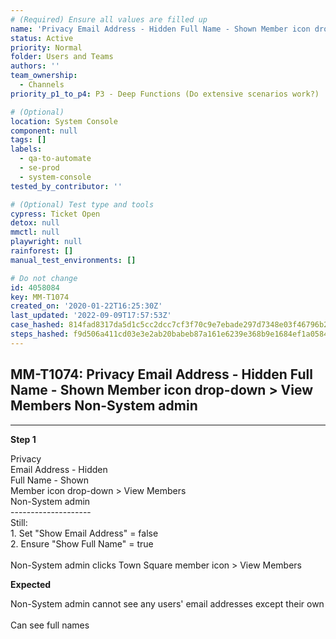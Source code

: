 ```yaml
---
# (Required) Ensure all values are filled up
name: 'Privacy Email Address - Hidden Full Name - Shown Member icon drop-down > View Members Non-System admin'
status: Active
priority: Normal
folder: Users and Teams
authors: ''
team_ownership:
  - Channels
priority_p1_to_p4: P3 - Deep Functions (Do extensive scenarios work?)

# (Optional)
location: System Console
component: null
tags: []
labels:
  - qa-to-automate
  - se-prod
  - system-console
tested_by_contributor: ''

# (Optional) Test type and tools
cypress: Ticket Open
detox: null
mmctl: null
playwright: null
rainforest: []
manual_test_environments: []

# Do not change
id: 4058084
key: MM-T1074
created_on: '2020-01-22T16:25:30Z'
last_updated: '2022-09-09T17:57:53Z'
case_hashed: 814fad8317da5d1c5cc2dcc7cf3f70c9e7ebade297d7348e03f46796b282a4f7748aad98aa45139efb7d1544b8bc3317
steps_hashed: f9d506a411cd03e3e2ab20babeb87a161e6239e368b9e1684ef1a0584c58139c59fa4dbc974555e1b7009a4572cfd7a4
---
```


<!-- (Auto-generated) Based on frontmatter's "key" and "name" -->

## MM-T1074: Privacy Email Address - Hidden Full Name - Shown Member icon drop-down > View Members Non-System admin

---

**Step 1**

Privacy\
Email Address - Hidden\
Full Name - Shown\
Member icon drop-down > View Members\
Non-System admin\
\--------------------\
Still:\
1\. Set "Show Email Address" = false\
2\. Ensure "Show Full Name" = true\
\
Non-System admin clicks Town Square member icon > View Members

**Expected**

Non-System admin cannot see any users' email addresses except their own\
\
Can see full names
